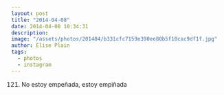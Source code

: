 ```yaml
---
layout: post
title: "2014-04-08"
date: 2014-04-08 10:34:31
description: 
image: "/assets/photos/201404/b331cfc7159e390ee80b5f10cac9df1f.jpg"
author: Elise Plain
tags: 
  - photos
  - instagram
---
```


121. No estoy empeñada, estoy empiñada
<p></p>
